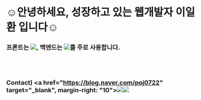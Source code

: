 


# ☺️안녕하세요, 성장하고 있는 웹개발자 이일환 입니다☺️
### 프론트는 <a href="" target="_blank"><img src="https://img.shields.io/badge/React-61DAFB?style=flat-square&logo=React&logoColor=white"/></a>, 백엔드는 <a href="" target="_blank"><img src="https://img.shields.io/badge/Spring_Boot-6DB33F?style=flat-square&logo=SpringBoot&logoColor=white"/></a>를 주로 사용합니다.
<br/><br/>
### Contact) <a href="https://blog.naver.com/poj0722" target="_blank", margin-right: "10"><img src="https://img.shields.io/badge/Blog-03C75A?style=flat-square&logo=Naver&logoColor=white"/></a><a href="mailto:poj0722@naver.com" target="_blank"><img src="https://img.shields.io/badge/Mail-03C75A?style=flat-square&logo=Gmail&logoColor=white"/></a>
